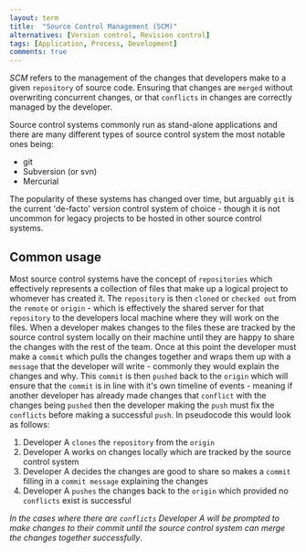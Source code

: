 ```yaml
---
layout: term
title:  "Source Control Management (SCM)"
alternatives: [Version control, Revision control]
tags: [Application, Process, Development]
comments: true
---
```


_SCM_ refers to the management of the changes that developers make to a given `repository` of source code. Ensuring that changes are `merged` without overwriting concurrent changes, or that `conflicts` in changes are correctly managed by the developer. 

Source control systems commonly run as stand-alone applications and there are many different types of source control system the most notable ones being:

* git
* Subversion (or svn)
* Mercurial

The popularity of these systems has changed over time, but arguably `git` is the current 'de-facto' version control system of choice - though it is not uncommon for legacy projects to be hosted in other source control systems.

## Common usage

Most source control systems have the concept of `repositories` which effectively represents a collection of files that make up a logical project to whomever has created it. The `repository` is then `cloned` or `checked out` from the `remote` or `origin` - which is effectively the shared server for that `repository` to the developers local machine where they will work on the files. When a developer makes changes to the files these are tracked by the source control system locally on their machine until they are happy to share the changes with the rest of the team. Once at this point the developer must make a `commit` which pulls the changes together and wraps them up with a `message` that the developer will write - commonly they would explain the changes and why. This `commit` is then `pushed` back to the `origin` which will ensure that the `commit` is in line with it's own timeline of events - meaning if another developer has already made changes that `conflict` with the changes being `pushed` then the developer making the `push` must fix the `conflicts` before making a successful `push`. In pseudocode this would look as follows:

1. Developer A `clones` the `repository` from the `origin`
2. Developer A works on changes locally which are tracked by the source control system
3. Developer A decides the changes are good to share so makes a `commit` filling in a `commit message` explaining the changes
4. Developer A `pushes` the changes back to the `origin` which provided no `conflicts` exist is successful

_In the cases where there are `conflicts` Developer A will be prompted to make changes to their commit until the source control system can merge the changes together successfully_.
